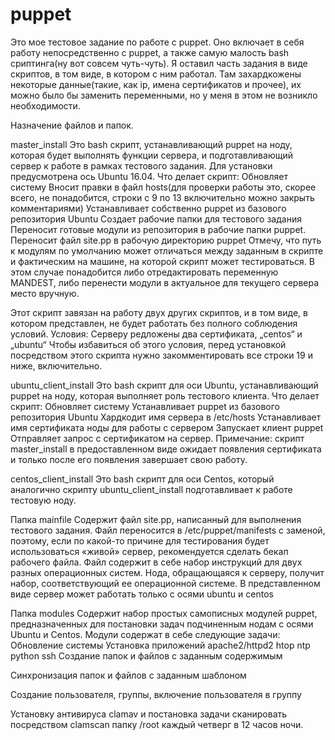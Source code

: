 # puppet
Это мое тестовое задание по работе с puppet.
 Оно включает в себя работу непосредственно с puppet, а также самую малость bash сриптинга(ну вот совсем чуть-чуть). 
 Я оставил часть задания в виде скриптов, в том виде, в котором с ним работал. Там захардкожены некоторые данные(такие, как ip, имена сертификатов и прочее), их можно было бы заменить переменными, но у меня в этом не возникло необходимости.
 
Назначение файлов и папок.

 master_install
 Это bash скрипт, устанавливающий puppet на ноду, которая будет выполнять функции сервера, и подготавливающий сервер к работе в рамках тестового задания. Для установки предусмотрена ось Ubuntu 16.04.
 Что делает скрипт:
Обновляет систему
Вносит правки в файл hosts(для проверки работы это, скорее всего, не понадобится, строки с 9 по 13 включительно можно закрыть комментариями)
Устанавливает собственно puppet из базового репозитория Ubuntu
Создает рабочие папки для тестового задания
Переносит готовые модули из репозитория в рабочие папки puppet.
Переносит файл site.pp в рабочую директорию puppet
 Отмечу, что путь к модулям по умолчанию может отличаться между заданным в скрипте и фактическим на машине, на которой скрипт может тестироваться. В этом случае понадобится либо отредактировать переменную MANDEST, либо перенести модули в актуальное для текущего сервера место вручную.

 Этот скрипт завязан на работу двух других скриптов, и в том виде, в котором представлен, не будет работать без полного соблюдения условий.
	Условия:
	Серверу редложены два сертификата, „centos“ и „ubuntu“
 Чтобы избавиться об этого условия, перед установкой посредством этого скрипта нужно закомментировать все строки 19 и ниже, включительно.

ubuntu_client_install
 Это bash скрипт для оси Ubuntu, устанавливающий puppet на ноду, которая выполняет роль тестового клиента.
 Что делает скрипт:
 Обновляет систему
Устанавливает puppet из базового репозитория Ubuntu 
Хардкодит имя сервера в /etc/hosts
Устанавливает имя сертификата ноды для работы с сервером
Запускает клиент puppet
Отправляет запрос с сертификатом на сервер.
	Примечание: скрипт master_install в предоставленном виде ожидает появления сертификата и только после его появления завершает свою работу.

centos_client_install
 Это bash скрипт для оси Centos, который аналогично скрипту  ubuntu_client_install подготавливает к работе тестовую ноду.

Папка mainfile
 Содержит файл site.pp, написанный для выполнения тестового задания. Файл переносится в /etc/puppet/manifests с заменой, поэтому, если по какой-то причине для тестирования будет использоваться «живой» сервер, рекомендуется сделать бекап рабочего файла.
 Файл содержит в себе набор инструкций для двух разных операционных систем. Нода, обращающаяся к серверу, получит набор, соответствующий ее операционной системе.
 В представленном виде сервер может работать только с осями ubuntu и centos

Папка modules
 Содержит набор простых самописных модулей puppet, предназначенных для постановки задач подчиненным нодам с осями Ubuntu и Centos.
 Модули содержат в себе следующие задачи:
Обновление системы
Установка приложений
	apache2/httpd2
	htop
	ntp
	python
	ssh
Создание папок и файлов с заданным содержимым

Синхронизация папок и файлов с заданным шаблоном

Создание пользователя, группы, включение пользователя в группу

Установку антивируса clamav и постановка задачи сканировать посредством clamscan папку /root каждый четверг в 12 часов ночи.
